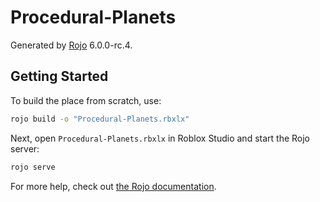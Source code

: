 # Procedural-Planets
Generated by [Rojo](https://github.com/rojo-rbx/rojo) 6.0.0-rc.4.

## Getting Started
To build the place from scratch, use:

```bash
rojo build -o "Procedural-Planets.rbxlx"
```

Next, open `Procedural-Planets.rbxlx` in Roblox Studio and start the Rojo server:

```bash
rojo serve
```

For more help, check out [the Rojo documentation](https://rojo.space/docs).